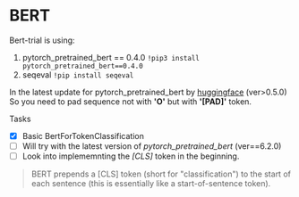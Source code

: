 # BERT
Bert-trial is using: 
1) pytorch_pretrained_bert == 0.4.0 ```!pip3 install pytorch_pretrained_bert==0.4.0```
2) seqeval ```!pip install seqeval```

In the latest update for pytorch_pretrained_bert by [huggingface](https://huggingface.co/transformers/model_doc/bert.html) (ver>0.5.0)    
So you need to pad sequence not with **'O'** but with **'[PAD]'** token.

Tasks
- [x] Basic BertForTokenClassification
- [ ] Will try with the latest version of *pytorch_pretrained_bert* (ver==6.2.0)
- [ ] Look into implememnting the *[CLS]* token in the beginning.   

> BERT prepends a [CLS] token (short for "classification") to the start of each sentence (this is essentially like a start-of-sentence token). 
